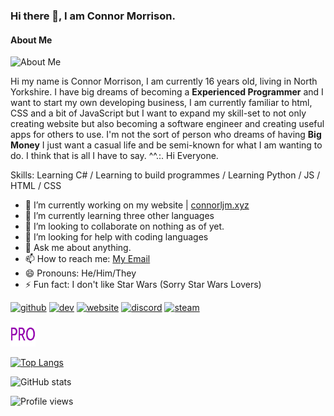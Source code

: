 ### Hi there 👋, I am Connor Morrison.
#### About Me
![About Me](https://wallpapercave.com/wp/wp1828900.png)

Hi my name is Connor Morrison, I am currently 16 years old, living in North Yorkshire. I have big dreams of becoming a **Experienced Programmer** and I want to start my own developing business, I am currently familiar to html, CSS and a bit of JavaScript but I want to expand my skill-set to not only creating website but also becoming a software engineer and creating useful apps for others to use. I'm not the sort of person who dreams of having **Big Money** I just want a casual life and be semi-known for what I am wanting to do. I think that is all I have to say. ^^.:. Hi Everyone.

Skills: Learning C# / Learning to build programmes / Learning Python / JS / HTML / CSS

- 🔭 I’m currently working on my website | [connorljm.xyz](https://connorljm.xyz) 
- 🌱 I’m currently learning three other languages 
- 👯 I’m looking to collaborate on nothing as of yet. 
- 🤔 I’m looking for help with coding languages 
- 💬 Ask me about anything. 
- 📫 How to reach me: [My Email](mailto:connorlj@connorljm.xyz) 
- 😄 Pronouns: He/Him/They 
- ⚡ Fun fact: I don't like Star Wars (Sorry Star Wars Lovers) 


[<img src='https://cdn.jsdelivr.net/npm/simple-icons@3.0.1/icons/github.svg' alt='github' height='40'>](https://github.com/Connor-TradeMark)  [<img src='https://cdn.jsdelivr.net/npm/simple-icons@3.0.1/icons/dev-dot-to.svg' alt='dev' height='40'>](https://dev.to/https://dev.to/connormorrison)  [<img src='https://cdn.jsdelivr.net/npm/simple-icons@3.0.1/icons/icloud.svg' alt='website' height='40'>](https://connorljm.xyz)  [<img src='https://cdn.jsdelivr.net/npm/simple-icons@3.0.1/icons/discord.svg' alt='discord' height='40'>](https://discord.gg/j4AHjKjk9P)  [<img src='https://cdn.jsdelivr.net/npm/simple-icons@3.0.1/icons/steam.svg' alt='steam' height='40'>](https://steamcommunity.com/id/ConnorLJM/)  

<a href='https://github.com/pricing'><img src='https://raw.githubusercontent.com/acervenky/animated-github-badges/master/assets/pro.gif' width='40' height='40'></a> 

[![Top Langs](https://github-readme-stats.vercel.app/api/top-langs/?username=Connor-TradeMark)](https://github.com/anuraghazra/github-readme-stats)

![GitHub stats](https://github-readme-stats.vercel.app/api?username=Connor-TradeMark&show_icons=true)  

![Profile views](https://gpvc.arturio.dev/Connor-TradeMark)  
